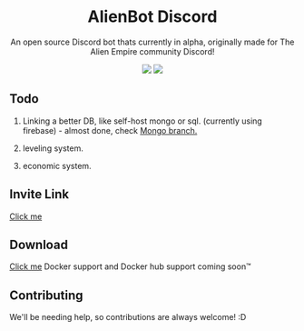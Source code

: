 ### <h1 align="center">AlienBot Discord</h1>

<p align="center">An open source Discord bot thats currently in alpha, originally made for The Alien Empire community Discord!<p>

<p align="center">
  
  <img src="https://github.com/UFO-Studios/AlienBot-Discord/actions/workflows/pmd.yml/badge.svg" />
  <img src="https://github.com/UFO-Studios/AlienBot-Discord/actions/workflows/docker-image.yml/badge.svg" />
</p>


## Todo

1. Linking a better DB, like self-host mongo or sql. (currently using firebase) - almost done, check <a href="https://github.com/UFO-Studios/AlienBot-Discord/tree/Mongo">Mongo branch.</a>

2. leveling system.

3. economic system.

## Invite Link

<a href="https://thealiendoctor.com/AddAlienBot">Click me</a>

## Download

<a href="https://github.com/UFO-Studios/AlienBot-Discord/archive/refs/heads/main.zip">Click me</a>
Docker support and Docker hub support coming soon™

## Contributing

We'll be needing help, so contributions are always welcome! :D
